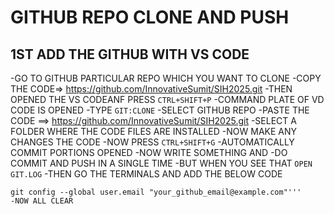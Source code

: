 # GITHUB REPO CLONE AND PUSH
## 1ST ADD THE GITHUB WITH VS CODE
-GO TO GITHUB PARTICULAR REPO WHICH YOU WANT TO CLONE
-COPY THE CODE=> https://github.com/InnovativeSumit/SIH2025.git
-THEN OPENED THE VS CODEANF PRESS `CTRL+SHIFT+P` 
-COMMAND PLATE OF VD CODE IS OPENED
-TYPE `GIT:CLONE`
-SELECT GITHUB REPO
-PASTE THE CODE ==> https://github.com/InnovativeSumit/SIH2025.git
-SELECT A FOLDER WHERE THE CODE FILES ARE INSTALLED
-NOW MAKE ANY CHANGES THE CODE
-NOW PRESS `CTRL+SHIFT+G`
-AUTOMATICALLY COMMIT PORTIONS OPENED
-NOW WRITE SOMETHING AND
-DO COMMIT AND PUSH IN A SINGLE TIME
-BUT WHEN YOU SEE THAT  `OPEN GIT.LOG`
-THEN GO THE TERMINALS AND ADD THE BELOW CODE
```git config --global user.name "Sumit Pal"
git config --global user.email "your_github_email@example.com"'''
-NOW ALL CLEAR

